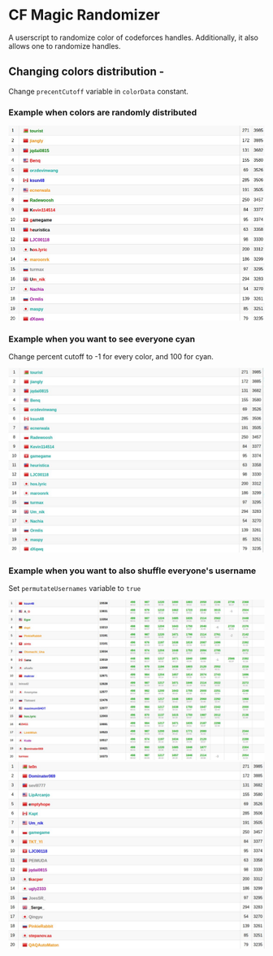 # CF Magic Randomizer

A userscript to randomize color of codeforces handles.
Additionally, it also allows one to randomize handles.

## Changing colors distribution -
Change `precentCutoff` variable in `colorData` constant.

### Example when colors are randomly distributed

![Random colors](/images/random-colors.jpg)

### Example when you want to see everyone cyan

Change percent cutoff to -1 for every color, and 100 for cyan.

![Cyan colors](/images/everyone-cyan.jpg)

### Example when you want to also shuffle everyone's username

Set `permutateUsernames` variable to `true`

![Random ranklist](/images/random-ranklist.jpg)
![Shuffled usernames](/images/random-usernames.jpg)
